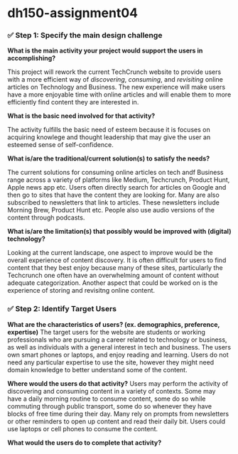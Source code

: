 # dh150-assignment04
 
### ✅ Step 1: Specify the main design challenge

**What is the main activity your project would support the users in accomplishing?**

This project will rework the current TechCrunch website to provide users with a more efficient way of *discovering*, *consuming*, and *revisiting* online articles on Technology and Business. The new experience will make users have a more enjoyable time with online articles and will enable them to more efficiently find content they are interested in.


**What is the basic need involved for that activity?**

The activity fulfills the basic need of esteem because it is focuses on acquiring knowlege and thought leadership that may give the user an esteemed sense of self-confidence. 

**What is/are the traditional/current solution(s) to satisfy the needs?**

The current solutions for consuming online articles on tech andf Business range across a variety of platforms like Medium, Techcrunch, Product Hunt, Apple news app etc. Users often directly search for articles on Google and then go to sites that have the content they are looking for. Many are also subscribed to newsletters that link to articles. These newsletters include Morning Brew, Product Hunt etc. People also use audio versions of the content through podcasts. 

**What is/are the limitation(s) that possibly would be improved with (digital) technology?**

Looking at the current landscape, one aspect to improve would be the overall experience of content discovery. It is often difficult for users to find content that they best enjoy because many of these sites, particularly the Techcrunch one often have an overwhelming amount of content without adequate categorization. Another aspect that could be worked on is the experience of storing and revisitng online content. 

### ✅ Step 2: Identify Target Users

**What are the characteristics of users? (ex. demographics, preference, expertise)**
The target users for the website are students or working professionals who are pursuing a career related to technology or business, as well as individuals with a general interest in tech and business. 
The users own smart phones or laptops, and enjoy reading and learning. Users do not need any particular expertise to use the site, however they might need domain knowledge to better understand some of the content. 

**Where would the users do that activity?**
Users may perform the activity of discovering and consuming content in a variety of contexts. Some may have a daily morning routine to consume content, some do so while commuting through public transport, some do so whenever they have blocks of free time during their day. Many rely on prompts from newsletters or other reminders to open up content and read their daily bit. Users could use laptops or cell phones to consume the content. 

**What would the users do to complete that activity?**


